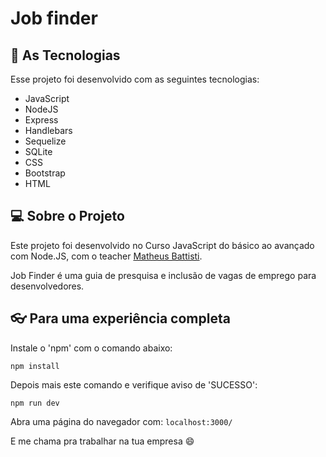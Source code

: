 # Job finder


## 🚀 As Tecnologias

Esse projeto foi desenvolvido com as seguintes tecnologias:

- JavaScript
- NodeJS
- Express
- Handlebars
- Sequelize
- SQLite
- CSS
- Bootstrap
- HTML

## 💻 Sobre o Projeto

Este projeto foi desenvolvido no Curso JavaScript do básico ao avançado com Node.JS, com o teacher [Matheus Battisti](https://github.com/matheusbattisti/).

Job Finder é uma guia de presquisa e inclusão de vagas de emprego para desenvolvedores. 

## :eyeglasses: Para uma experiência completa

Instale o 'npm' com o comando abaixo:

```
npm install
```

Depois mais este comando e verifique aviso de 'SUCESSO':

```
npm run dev
```

Abra uma página do navegador com: `localhost:3000/`

E me chama pra trabalhar na tua empresa :smile:
